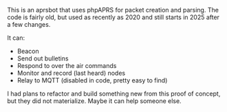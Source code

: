 This is an aprsbot that uses phpAPRS for packet creation and parsing.  The
code is fairly old, but used as recently as 2020 and still starts in 2025
after a few changes.

It can:
 * Beacon
 * Send out bulletins
 * Respond to over the air commands
 * Monitor and record (last heard) nodes
 * Relay to MQTT (disabled in code, pretty easy to find)

I had plans to refactor and build something new from this proof of concept,
but they did not materialize.  Maybe it can help someone else.



